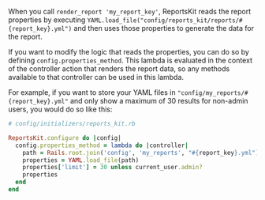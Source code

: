 When you call `render_report 'my_report_key'`, ReportsKit reads the report properties by executing `YAML.load_file("config/reports_kit/reports/#{report_key}.yml")` and then uses those properties to generate the data for the report.

If you want to modify the logic that reads the properties, you can do so by defining `config.properties_method`. This lambda is evaluated in the context of the controller action that renders the report data, so any methods available to that controller can be used in this lambda.

For example, if you want to store your YAML files in `"config/my_reports/#{report_key}.yml"` and only show a maximum of 30 results for non-admin users, you would do so like this:

```ruby
# config/initializers/reports_kit.rb

ReportsKit.configure do |config|
  config.properties_method = lambda do |controller|
    path = Rails.root.join('config', 'my_reports', "#{report_key}.yml")
    properties = YAML.load_file(path)
    properties['limit'] = 30 unless current_user.admin?
    properties
  end
end
```
